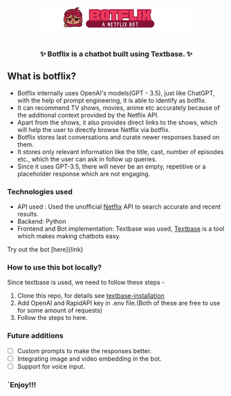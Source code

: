 <p align="center">
  <picture>
    <img alt="Botflix Chatbot" src="assets/logo-bot.png" width="352" height="59" style="max-width: 100%;">
  </picture>
  <br/>
  <br/>
</p>

<h3 align="center">
    <p>✨ Botflix is a chatbot built using Textbase. ✨</p>
</h3>

## What is botflix? 
- Botflix internally uses OpenAI's models(GPT - 3.5), just like ChatGPT, with the help of prompt engineering, it is able to identify as botflix.
- It can recommend TV shows, movies, anime etc accurately because of the additional context provided by the Netflix API.
- Apart from the shows, it also provides direct links to the shows, which will help the user to directly browse Netflix via botflix.
- Botflix stores last conversations and curate newer responses based on them.
- It stores only relevant information like the title, cast, number of episodes etc., which the user can ask in follow up queries.
- Since it uses GPT-3.5, there will never be an empty, repetitive or a placeholder response which are not engaging.

### Technologies used
- API used : Used the unofficial [Netflix](https://rapidapi.com/Glavier/api/netflix54) API to search accurate and recent results.
- Backend: Python
- Frontend and Bot implementation: Textbase was used, [Textbase](https://docs.textbase.ai) is a tool which makes making chatbots easy.

Try out the bot [here]{link}

### How to use this bot locally?
Since textbase is used, we need to follow these steps - 
1. Clone this repo, for details see [textbase-installation]([link](https://docs.textbase.ai/usage))
2. Add OpenAI and RapidAPI key in .env file.(Both of these are free to use for some amount of requests)
3. Follow the steps to here.

### Future additions
- [ ] Custom prompts to make the responses better.
- [ ] Integrating image and video embedding in the bot.
- [ ] Support for voice input.

### `Enjoy!!!

